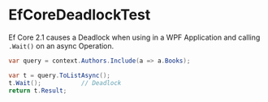 # EfCoreDeadlockTest

Ef Core 2.1 causes a Deadlock when using in a WPF Application and calling `.Wait()` on an async Operation.

```csharp
var query = context.Authors.Include(a => a.Books);

var t = query.ToListAsync();
t.Wait();           // Deadlock
return t.Result;
```
